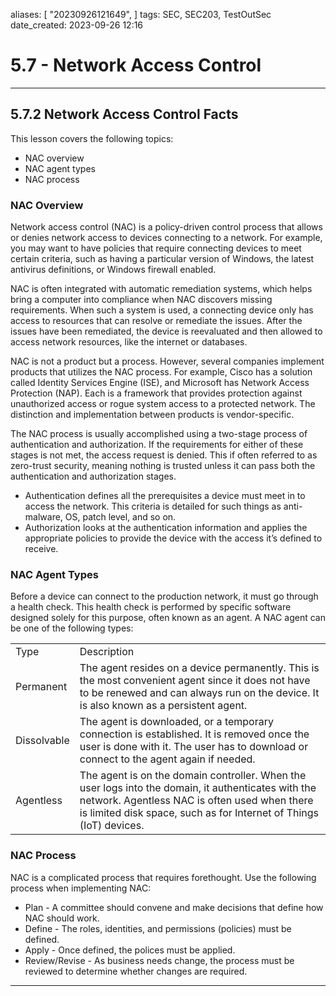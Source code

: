 

aliases: [ "20230926121649",  ]
tags: SEC, SEC203, TestOutSec
date_created: 2023-09-26 12:16

# 5.7 - Network Access Control
---
## 5.7.2 Network Access Control Facts
This lesson covers the following topics:
- NAC overview
- NAC agent types
- NAC process

### NAC Overview
Network access control (NAC) is a policy-driven control process that allows or denies network access to devices connecting to a network. For example, you may want to have policies that require connecting devices to meet certain criteria, such as having a particular version of Windows, the latest antivirus definitions, or Windows firewall enabled.

NAC is often integrated with automatic remediation systems, which helps bring a computer into compliance when NAC discovers missing requirements. When such a system is used, a connecting device only has access to resources that can resolve or remediate the issues. After the issues have been remediated, the device is reevaluated and then allowed to access network resources, like the internet or databases.

NAC is not a product but a process. However, several companies implement products that utilizes the NAC process. For example, Cisco has a solution called Identity Services Engine (ISE), and Microsoft has Network Access Protection (NAP). Each is a framework that provides protection against unauthorized access or rogue system access to a protected network. The distinction and implementation between products is vendor-specific.

The NAC process is usually accomplished using a two-stage process of authentication and authorization. If the requirements for either of these stages is not met, the access request is denied. This if often referred to as zero-trust security, meaning nothing is trusted unless it can pass both the authentication and authorization stages.

- Authentication defines all the prerequisites a device must meet in to access the network. This criteria is detailed for such things as anti-malware, OS, patch level, and so on.
- Authorization looks at the authentication information and applies the appropriate policies to provide the device with the access it’s defined to receive.  
    

### NAC Agent Types
Before a device can connect to the production network, it must go through a health check. This health check is performed by specific software designed solely for this purpose, often known as an agent. A NAC agent can be one of the following types:

|   |   |
|---|---|
|Type|Description|
|Permanent|The agent resides on a device permanently. This is the most convenient agent since it does not have to be renewed and can always run on the device. It is also known as a persistent agent.|
|Dissolvable|The agent is downloaded, or a temporary connection is established. It is removed once the user is done with it. The user has to download or connect to the agent again if needed.|
|Agentless|The agent is on the domain controller. When the user logs into the domain, it authenticates with the network. Agentless NAC is often used when there is limited disk space, such as for Internet of Things (IoT) devices.|

### NAC Process
NAC is a complicated process that requires forethought. Use the following process when implementing NAC:

- Plan - A committee should convene and make decisions that define how NAC should work.
- Define - The roles, identities, and permissions (policies) must be defined.
- Apply - Once defined, the polices must be applied.
- Review/Revise - As business needs change, the process must be reviewed to determine whether changes are required.  
    
---
